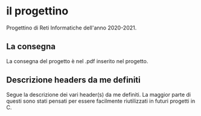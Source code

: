 # il progettino
Progettino di Reti Informatiche dell'anno 2020-2021.

## La consegna
La consegna del progetto è nel .pdf inserito nel progetto.

## Descrizione headers da me definiti

Segue la descrizione dei vari header(s) da me definiti.
La maggior parte di questi sono stati pensati per essere facilmente riutilizzati in futuri progetti in C.


